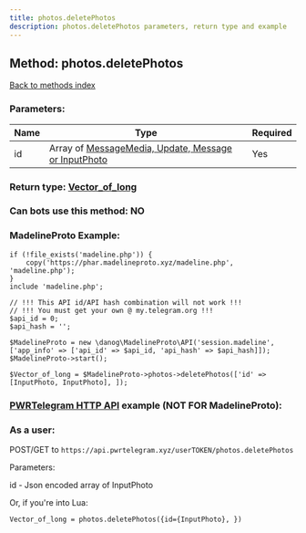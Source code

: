 ```yaml
---
title: photos.deletePhotos
description: photos.deletePhotos parameters, return type and example
---
```

## Method: photos.deletePhotos  
[Back to methods index](index.md)


### Parameters:

| Name     |    Type       | Required |
|----------|---------------|----------|
|id|Array of [MessageMedia, Update, Message or InputPhoto](../types/InputPhoto.md) | Yes|


### Return type: [Vector\_of\_long](../types/long.md)

### Can bots use this method: **NO**


### MadelineProto Example:


```
if (!file_exists('madeline.php')) {
    copy('https://phar.madelineproto.xyz/madeline.php', 'madeline.php');
}
include 'madeline.php';

// !!! This API id/API hash combination will not work !!!
// !!! You must get your own @ my.telegram.org !!!
$api_id = 0;
$api_hash = '';

$MadelineProto = new \danog\MadelineProto\API('session.madeline', ['app_info' => ['api_id' => $api_id, 'api_hash' => $api_hash]]);
$MadelineProto->start();

$Vector_of_long = $MadelineProto->photos->deletePhotos(['id' => [InputPhoto, InputPhoto], ]);
```

### [PWRTelegram HTTP API](https://pwrtelegram.xyz) example (NOT FOR MadelineProto):



### As a user:

POST/GET to `https://api.pwrtelegram.xyz/userTOKEN/photos.deletePhotos`

Parameters:

id - Json encoded  array of InputPhoto




Or, if you're into Lua:

```
Vector_of_long = photos.deletePhotos({id={InputPhoto}, })
```

